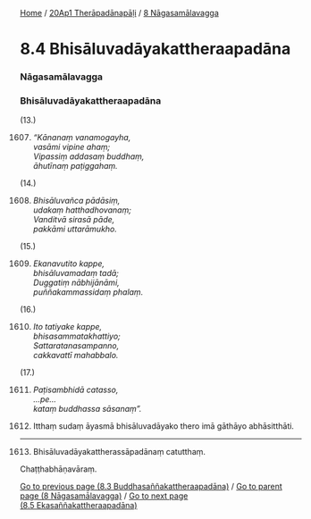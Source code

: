 
[Home](/) / [20Ap1 Therāpadānapāḷi](../../20Ap1.md) / [8 Nāgasamālavagga](../8.md)

# 8.4 Bhisāluvadāyakattheraapadāna

### Nāgasamālavagga

### Bhisāluvadāyakattheraapadāna

(13.)

1607. _“Kānanaṃ vanamogayha,_  
_vasāmi vipine ahaṃ;_  
_Vipassiṃ addasaṃ buddhaṃ,_  
_āhutīnaṃ paṭiggahaṃ._  


(14.)

1608. _Bhisāluvañca pādāsiṃ,_  
_udakaṃ hatthadhovanaṃ;_  
_Vanditvā sirasā pāde,_  
_pakkāmi uttarāmukho._  


(15.)

1609. _Ekanavutito kappe,_  
_bhisāluvamadaṃ tadā;_  
_Duggatiṃ nābhijānāmi,_  
_puññakammassidaṃ phalaṃ._  


(16.)

1610. _Ito tatiyake kappe,_  
_bhisasammatakhattiyo;_  
_Sattaratanasampanno,_  
_cakkavattī mahabbalo._  


(17.)

1611. _Paṭisambhidā catasso,_  
_…pe…_  
_kataṃ buddhassa sāsanaṃ”._  


1612. Itthaṃ sudaṃ āyasmā bhisāluvadāyako thero imā gāthāyo abhāsitthāti.

---

1613. Bhisāluvadāyakattherassāpadānaṃ catutthaṃ.

  
Chaṭṭhabhāṇavāraṃ.



[Go to previous page (8.3 Buddhasaññakattheraapadāna)](8.3.md) / [Go to parent page (8 Nāgasamālavagga)](../8.md) / [Go to next page (8.5 Ekasaññakattheraapadāna)](8.5.md)


